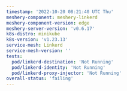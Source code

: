 ```yaml
---
timestamp: '2022-10-20 08:21:40 UTC Thu'
meshery-component: meshery-linkerd
meshery-component-version: edge
meshery-server-version: 'v0.6.17'
k8s-distro: minikube
k8s-version: 'v1.23.13'
service-mesh: Linkerd
service-mesh-version: ''
tests:
  pod/linkerd-destination: 'Not Running'
  pod/linkerd-identity: 'Not Running'
  pod/linkerd-proxy-injector: 'Not Running'
overall-status: 'failing'
---
```

